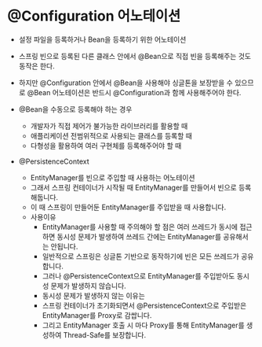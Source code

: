 # @Configuration 어노테이션

  - 설정 파일을 등록하거나 Bean을 등록하기 위한 어노테이션
  - 스프링 빈으로 등록된 다른 클래스 안에서 @Bean으로 직접 빈을 등록해주는 것도 동작은 한다. 
  - 하지만 @Configuration 안에서 @Bean을 사용해야 싱글톤을 보장받을 수 있으므로 @Bean 어노테이션은 반드시 @Configuration과 함께 사용해주어야 한다.

  - @Bean을 수동으로 등록해야 하는 경우
    - 개발자가 직접 제어가 불가능한 라이브러리를 활용할 때
    - 애플리케이션 전범위적으로 사용되는 클래스를 등록할 때
    - 다형성을 활용하여 여러 구현체를 등록해주어야 할 때

  - @PersistenceContext
    - EntityManager를 빈으로 주입할 때 사용하는 어노테이션
    - 그래서 스프링 컨테이너가 시작될 때 EntityManager를 만들어서 빈으로 등록해둡니다.
    - 이 때 스프링이 만들어둔 EntityManager를 주입받을 때 사용합니다.  
    - 사용이유
      - EntityManager를 사용할 때 주의해야 할 점은 여러 쓰레드가 동시에 접근하면 동시성 문제가 발생하여 쓰레드 간에는 EntityManager를 공유해서는 안됩니다.
      - 일반적으로 스프링은 싱글톤 기반으로 동작하기에 빈은 모든 쓰레드가 공유합니다.
      - 그러나 @PersistenceContext으로 EntityManager를 주입받아도 동시성 문제가 발생하지 않습니다.
      - 동시성 문제가 발생하지 않는 이유는
      - 스프링 컨테이너가 초기화되면서 @PersistenceContext으로 주입받은 EntityManager를 Proxy로 감쌉니다.
      - 그리고 EntityManager 호출 시 마다 Proxy를 통해 EntityManager를 생성하여 Thread-Safe를 보장합니다.
